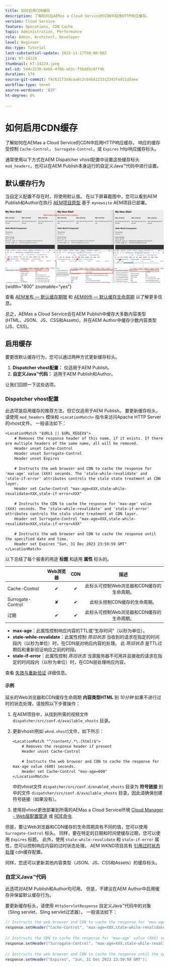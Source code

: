 ```yaml
---
title: 如何启用CDN缓存
description: 了解如何在AEMas a Cloud Service的CDN中启用HTTP响应缓存。
version: Cloud Service
feature: Operations, CDN Cache
topic: Administration, Performance
role: Admin, Architect, Developer
level: Beginner
doc-type: Tutorial
last-substantial-update: 2023-11-17T00:00:00Z
jira: KT-14224
thumbnail: KT-14224.jpeg
exl-id: 544c3230-6eb6-4f06-a63c-f56d65c0ff4b
duration: 174
source-git-commit: f4c621f3a9caa8c2c64b8323312343fe421a5aee
workflow-type: tm+mt
source-wordcount: '637'
ht-degree: 0%

---
```


# 如何启用CDN缓存

了解如何在AEMas a Cloud Service的CDN中启用HTTP响应缓存。 响应的缓存受控制 `Cache-Control`， `Surrogate-Control`，或 `Expires` http响应缓存标头。

通常使用以下方式在AEM Dispatcher vhost配置中设置这些缓存标头 `mod_headers`，也可以在AEM Publish本身运行的自定义Java™代码中进行设置。

## 默认缓存行为

当自定义配置不存在时，将使用默认值。 在以下屏幕截图中，您可以看到AEM Publish和Author在执行 [AEM项目原型](https://github.com/adobe/aem-project-archetype) 基于 `mynewsite` AEM项目已部署。

![默认缓存行为](../assets/how-to/aem-publish-default-cache-headers.png){width="800" zoomable="yes"}

查看 [AEM发布 — 默认缓存期限](https://experienceleague.adobe.com/docs/experience-manager-learn/cloud-service/caching/publish.html#cdn-cache-life) 和 [AEM创作 — 默认缓存生命周期](https://experienceleague.adobe.com/docs/experience-manager-learn/cloud-service/caching/author.html?#default-cache-life) 以了解更多信息。

总之，AEMas a Cloud Service会在AEM Publish中缓存大多数内容类型(HTML、JSON、JS、CSS和Assets)，并在AEM Author中缓存少数内容类型(JS、CSS)。

## 启用缓存

要更改默认缓存行为，您可以通过两种方式更新缓存标头。

1. **Dispatcher vhost配置：** 仅适用于AEM Publish。
1. **自定义Java™代码：** 适用于AEM Publish和Author。

让我们回顾一下这些选项。

### Dispatcher vhost配置

此选项是启用缓存的推荐方法，但它仅适用于AEM Publish。 要更新缓存标头，请使用 `mod_headers` 模块和 `<LocationMatch>` 指令来访问Apache HTTP Server的vhost文件。 一般语法如下：

```
<LocationMatch "$URL$ || $URL_REGEX$">
    # Removes the response header of this name, if it exists. If there are multiple headers of the same name, all will be removed.
    Header unset Cache-Control
    Header unset Surrogate-Control
    Header unset Expires

    # Instructs the web browser and CDN to cache the response for 'max-age' value (XXX) seconds. The 'stale-while-revalidate' and 'stale-if-error' attributes controls the stale state treatment at CDN layer.
    Header set Cache-Control "max-age=XXX,stale-while-revalidate=XXX,stale-if-error=XXX"
    
    # Instructs the CDN to cache the response for 'max-age' value (XXX) seconds. The 'stale-while-revalidate' and 'stale-if-error' attributes controls the stale state treatment at CDN layer.
    Header set Surrogate-Control "max-age=XXX,stale-while-revalidate=XXX,stale-if-error=XXX"
    
    # Instructs the web browser and CDN to cache the response until the specified date and time.
    Header set Expires "Sun, 31 Dec 2023 23:59:59 GMT"
</LocationMatch>
```

以下总结了每个报表的用途 **标题** 和适用 **属性** 标头的。

|                     | Web浏览器 | CDN | 描述 |
|---------------------|:-----------:|:---------:|:-----------:|
| Cache-Control | ✔ | ✔ | 此标头可控制Web浏览器和CDN缓存的生命周期。 |
| Surrogate-Control | ✘ | ✔ | 此标头控制CDN缓存的生命周期。 |
| 过期 | ✔ | ✔ | 此标头可控制Web浏览器和CDN缓存的生命周期。 |


- **max-age**：此属性控制响应内容的TTL或“生存时间”（以秒为单位）。
- **stale-while-revalidate**：此属性控制 _陈旧状态_ 当收到的请求在指定的时间段内（以秒为单位）时，在CDN层对响应内容的处理。 此 _陈旧状态_ 是TTL过期后和重新验证响应之前的时段。
- **stale-if-error**：此属性控制 _陈旧状态_ 当源服务器不可用并且接收的请求在指定的时间段内（以秒为单位）时，在CDN层处理响应内容。

查看 [失效与重新验证](https://developer.fastly.com/learning/concepts/edge-state/cache/stale/) 详细信息。

#### 示例

延长的Web浏览器和CDN缓存生命周期 **内容类型HTML** 到 _10分钟_ 如果不进行过时的状态处理，请按照以下步骤操作：

1. 在AEM项目中，从找到所需的视频文件 `dispatcher/src/conf.d/available_vhosts` 目录。
1. 更新vhost(例如 `wknd.vhost`)文件，如下所示：

   ```
   <LocationMatch "^/content/.*\.(html)$">
       # Removes the response header if present
       Header unset Cache-Control
   
       # Instructs the web browser and CDN to cache the response for max-age value (600) seconds.
       Header set Cache-Control "max-age=600"
   </LocationMatch>
   ```

   中的vhost文件 `dispatcher/src/conf.d/enabled_vhosts` 目录为 **符号链接** 到中的文件 `dispatcher/src/conf.d/available_vhosts` 目录，因此请确保创建符号链接（如果没有）。
1. 使用将vhost更改部署到所需的AEMas a Cloud Service环境 [Cloud Manager - Web层配置管道](https://experienceleague.adobe.com/docs/experience-manager-cloud-service/content/implementing/using-cloud-manager/cicd-pipelines/introduction-ci-cd-pipelines.html?#web-tier-config-pipelines) 或 [RDE命令](https://experienceleague.adobe.com/docs/experience-manager-learn/cloud-service/developing/rde/how-to-use.html?lang=en#deploy-apache-or-dispatcher-configuration).

但是，要让Web浏览器和CDN缓存的生命周期具有不同的值，您可以使用 `Surrogate-Control` 标头。 同样，要在特定的日期和时间使缓存过期，您可以使用 `Expires` 标题。 此外，使用 `stale-while-revalidate` 和 `stale-if-error` 属性，您可以控制响应内容的过时状态处理。 AEM WKND项目具有 [引用过时状态处理](https://github.com/adobe/aem-guides-wknd/blob/main/dispatcher/src/conf.d/available_vhosts/wknd.vhost#L150-L155) cdn缓存配置。

同样，您还可以更新其他内容类型（JSON、JS、CSS和Assets）的缓存标头。

### 自定义Java™代码

此选项对AEM Publish和Author均可用。 但是，不建议在AEM Author中启用缓存并保留默认缓存行为。

要更新缓存标头，请使用 `HttpServletResponse` 自定义Java™代码中的对象（Sling servlet、Sling servlet过滤器）。 一般语法如下：

```java
// Instructs the web browser and CDN to cache the response for 'max-age' value (XXX) seconds. The 'stale-while-revalidate' and 'stale-if-error' attributes controls the stale state treatment at CDN layer.
response.setHeader("Cache-Control", "max-age=XXX,stale-while-revalidate=XXX,stale-if-error=XXX");

// Instructs the CDN to cache the response for 'max-age' value (XXX) seconds. The 'stale-while-revalidate' and 'stale-if-error' attributes controls the stale state treatment at CDN layer.
response.setHeader("Surrogate-Control", "max-age=XXX,stale-while-revalidate=XXX,stale-if-error=XXX");

// Instructs the web browser and CDN to cache the response until the specified date and time.
response.setHeader("Expires", "Sun, 31 Dec 2023 23:59:59 GMT");
```
